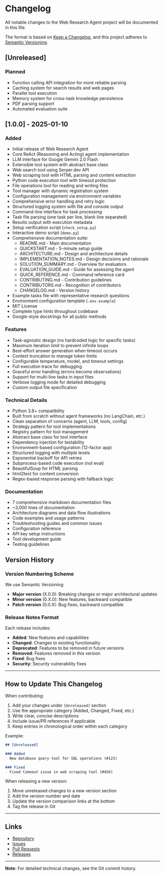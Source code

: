 # Changelog

All notable changes to the Web Research Agent project will be documented in this file.

The format is based on [Keep a Changelog](https://keepachangelog.com/en/1.0.0/),
and this project adheres to [Semantic Versioning](https://semver.org/spec/v2.0.0.html).

## [Unreleased]

### Planned
- Function calling API integration for more reliable parsing
- Caching system for search results and web pages
- Parallel tool execution
- Memory system for cross-task knowledge persistence
- PDF parsing support
- Automated evaluation suite

## [1.0.0] - 2025-01-10

### Added
- Initial release of Web Research Agent
- Core ReAct (Reasoning and Acting) agent implementation
- LLM interface for Google Gemini 2.0 Flash
- Extensible tool system with abstract base class
- Web search tool using Serper.dev API
- Web scraping tool with HTML parsing and content extraction
- Python code execution tool with timeout protection
- File operations tool for reading and writing files
- Tool manager with dynamic registration system
- Configuration management via environment variables
- Comprehensive error handling and retry logic
- Structured logging system with file and console output
- Command-line interface for task processing
- Task file parsing (one task per line, blank line separated)
- Results output with execution metadata
- Setup verification script (`check_setup.py`)
- Interactive demo script (`demo.py`)
- Comprehensive documentation suite:
  - README.md - Main documentation
  - QUICKSTART.md - 5-minute setup guide
  - ARCHITECTURE.md - Design and architecture details
  - IMPLEMENTATION_NOTES.md - Design decisions and rationale
  - SOLUTION_SUMMARY.md - Overview for evaluators
  - EVALUATION_GUIDE.md - Guide for assessing the agent
  - QUICK_REFERENCE.md - Command reference card
  - CONTRIBUTING.md - Contribution guidelines
  - CONTRIBUTORS.md - Recognition of contributors
  - CHANGELOG.md - Version history
- Example tasks file with representative research questions
- Environment configuration template (`.env.example`)
- MIT License
- Complete type hints throughout codebase
- Google-style docstrings for all public methods

### Features
- Task-agnostic design (no hardcoded logic for specific tasks)
- Maximum iteration limit to prevent infinite loops
- Best-effort answer generation when timeout occurs
- Context truncation to manage token limits
- Configurable temperature, model, and timeout settings
- Full execution trace for debugging
- Graceful error handling (errors become observations)
- Support for multi-line tasks in input files
- Verbose logging mode for detailed debugging
- Custom output file specification

### Technical Details
- Python 3.8+ compatibility
- Built from scratch without agent frameworks (no LangChain, etc.)
- Clean separation of concerns (agent, LLM, tools, config)
- Strategy pattern for tool implementations
- Registry pattern for tool management
- Abstract base class for tool interface
- Dependency injection for testability
- Environment-based configuration (12-factor app)
- Structured logging with multiple levels
- Exponential backoff for API retries
- Subprocess-based code execution (not eval)
- BeautifulSoup for HTML parsing
- html2text for content conversion
- Regex-based response parsing with fallback logic

### Documentation
- 7 comprehensive markdown documentation files
- ~3,000 lines of documentation
- Architecture diagrams and data flow illustrations
- Code examples and usage patterns
- Troubleshooting guides and common issues
- Configuration reference
- API key setup instructions
- Tool development guide
- Testing guidelines

## Version History

### Version Numbering Scheme

We use Semantic Versioning:
- **Major version** (X.0.0): Breaking changes or major architectural updates
- **Minor version** (0.X.0): New features, backward compatible
- **Patch version** (0.0.X): Bug fixes, backward compatible

### Release Notes Format

Each release includes:
- **Added**: New features and capabilities
- **Changed**: Changes to existing functionality
- **Deprecated**: Features to be removed in future versions
- **Removed**: Features removed in this version
- **Fixed**: Bug fixes
- **Security**: Security vulnerability fixes

---

## How to Update This Changelog

When contributing:

1. Add your changes under `[Unreleased]` section
2. Use the appropriate category (Added, Changed, Fixed, etc.)
3. Write clear, concise descriptions
4. Include issue/PR references if applicable
5. Keep entries in chronological order within each category

Example:
```markdown
## [Unreleased]

### Added
- New database query tool for SQL operations (#123)

### Fixed
- Fixed timeout issue in web scraping tool (#456)
```

When releasing a new version:
1. Move unreleased changes to a new version section
2. Add the version number and date
3. Update the version comparison links at the bottom
4. Tag the release in Git

---

## Links

- [Repository](https://github.com/victorashioya/web_research_agent)
- [Issues](https://github.com/victorashioya/web_research_agent/issues)
- [Pull Requests](https://github.com/victorashioya/web_research_agent/pulls)
- [Releases](https://github.com/victorashioya/web_research_agent/releases)

---

**Note**: For detailed technical changes, see the Git commit history.